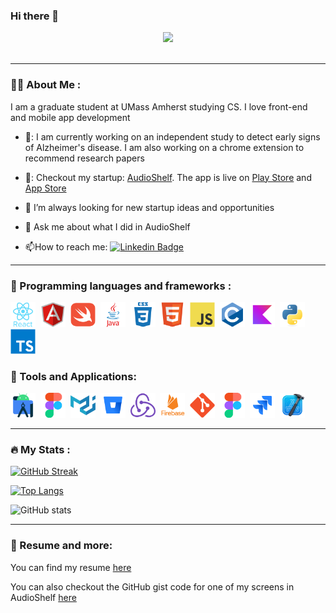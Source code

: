 ### Hi there 👋


<div id="header" align="center">
  <img src="https://media2.giphy.com/media/jdPMeyv9rn0hZHh8n9/giphy.gif?cid=ecf05e47lk98320cmtn59s5clagxat12mrguk4mqb4ktp63y&rid=giphy.gif&ct=s" width="100"/>
</div>

<div align="center">
   <img src="https://komarev.com/ghpvc/?username=rishabmahesh&style=flat-square&color=blue" alt=""/>
</div>

---

### :man_technologist: About Me :

I am a graduate student at UMass Amherst studying CS. I love front-end and mobile app development

- 🔭: I am currently working on an independent study to detect early signs of Alzheimer's disease. I am also working on a chrome extension to recommend research papers

- 👀: Checkout my startup: [AudioShelf](https://getaudioshelf.com/). The app is live on [Play Store](https://play.google.com/store/apps/details?id=com.audioshelfapp) and [App Store](https://apps.apple.com/us/app/audioshelf/id6443459241)

- 👯 I’m always looking for new startup ideas and opportunities

- 💬 Ask me about what I did in AudioShelf

- :mailbox:How to reach me: [![Linkedin Badge](https://img.shields.io/badge/-rishabmahesh-blue?style=flat&logo=Linkedin&logoColor=white)](https://www.linkedin.com/in/rishabmahesh/)

---

### 🔨 Programming languages and frameworks :

<div>
  <img src="https://github.com/devicons/devicon/blob/master/icons/react/react-original-wordmark.svg" title="React" alt="React" width="40" height="40"/>&nbsp;
  <img src="https://github.com/devicons/devicon/blob/master/icons/angularjs/angularjs-original.svg" title="Angular" alt="Angular" width="40" height="40"/>&nbsp; 
  <img src="https://github.com/devicons/devicon/blob/master/icons/swift/swift-original.svg" title="Swift" alt="Swift" width="40" height="40" />&nbsp;
  <img src="https://github.com/devicons/devicon/blob/master/icons/java/java-original-wordmark.svg" title="Java" alt="Java" width="40" height="40"/>&nbsp;
  <img src="https://github.com/devicons/devicon/blob/master/icons/css3/css3-plain-wordmark.svg"  title="CSS3" alt="CSS" width="40" height="40"/>&nbsp;
  <img src="https://github.com/devicons/devicon/blob/master/icons/html5/html5-original.svg" title="HTML5" alt="HTML" width="40" height="40"/>&nbsp;
  <img src="https://github.com/devicons/devicon/blob/master/icons/javascript/javascript-original.svg" title="JavaScript" alt="JavaScript" width="40" height="40"/>&nbsp;
  <img src="https://github.com/devicons/devicon/blob/master/icons/c/c-original.svg" title="C" alt="C" width="40" height="40"/>&nbsp;
  <img src="https://github.com/devicons/devicon/blob/master/icons/kotlin/kotlin-original.svg" title="Kotlin" alt="Kotlin" width="40" height="40"/>&nbsp;
  <img src="https://github.com/devicons/devicon/blob/master/icons/python/python-original.svg" title="Python" alt="Python" width="40" height="40"/>&nbsp;
  <img src="https://github.com/devicons/devicon/blob/master/icons/typescript/typescript-original.svg" title="TypeScript" alt="TypeScript" width="40" height="40"/>&nbsp;
</div>

### 🔧 Tools and Applications:

<div>
  <img src="https://github.com/devicons/devicon/blob/master/icons/androidstudio/androidstudio-original.svg" title="Android Studio" alt="Android Studio" width="40" height="40"/>&nbsp;
  <img src="https://github.com/devicons/devicon/blob/master/icons/figma/figma-original.svg" title="Figma" alt="Figma" width="40" height="40" />&nbsp;
  <img src="https://github.com/devicons/devicon/blob/master/icons/materialui/materialui-original.svg" title="Material UI" alt="Material UI" width="40" height="40"/>&nbsp;
  <img src="https://github.com/devicons/devicon/blob/master/icons/bitbucket/bitbucket-original.svg" title="BitBucket" alt="BitBucket" width="40" height="40"/>&nbsp;
  <img src="https://github.com/devicons/devicon/blob/master/icons/redux/redux-original.svg" title="Redux" alt="Redux" width="40" height="40"/>&nbsp;
  <img src="https://github.com/devicons/devicon/blob/master/icons/firebase/firebase-plain-wordmark.svg" title="Firebase" alt="Firebase" width="40" height="40"/>&nbsp;
  <img src="https://github.com/devicons/devicon/blob/master/icons/git/git-original.svg" title="Git" alt="Git" width="40" height="40"/>&nbsp;
  <img src="https://github.com/devicons/devicon/blob/master/icons/figma/figma-original.svg" title="Figma" alt="Figma" width="40" height="40"/>&nbsp;
  <img src="https://github.com/devicons/devicon/blob/master/icons/jira/jira-original.svg" title="Jira" alt="Jira" width="40" height="40"/>&nbsp;
  <img src="https://github.com/devicons/devicon/blob/master/icons/xcode/xcode-original.svg" title="XCode" **alt="XCode" width="40" height="40"/>&nbsp;
</div>

---

### :fire: My Stats :

[![GitHub Streak](http://github-readme-streak-stats.herokuapp.com?user=rishabmahesh&theme=dark&background=000000)](https://git.io/streak-stats)

[![Top Langs](https://github-readme-stats.vercel.app/api/top-langs/?username=rishabmahesh&layout=compact&theme=vision-friendly-dark)](https://github.com/anuraghazra/github-readme-stats)

![GitHub stats](https://github-readme-stats.vercel.app/api?username=rishabmahesh&hide=stars&count_private=true&show_icons=true&theme=dark)


---

### 📎 Resume and more:

You can find my resume [here](https://github.com/rishabmahesh/rishabmahesh/files/10762420/Rishab_maheshwari_resume.1.pdf)

You can also checkout the GitHub gist code for one of my screens in AudioShelf [here](https://gist.github.com/rishabmahesh/6f39b86e355558955617278c601ead9b)






<!--
**rishabmahesh/rishabmahesh** is a ✨ _special_ ✨ repository because its `README.md` (this file) appears on your GitHub profile.

Here are some ideas to get you started:

- 🔭 I’m currently working on ...
- 🌱 I’m currently learning ...
- 👯 I’m looking to collaborate on ...
- 🤔 I’m looking for help with ...
- 💬 Ask me about ...
- 📫 How to reach me: ...
- 😄 Pronouns: ...
- ⚡ Fun fact: ...
-->
